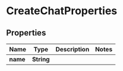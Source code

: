 

# CreateChatProperties


## Properties

| Name | Type | Description | Notes |
|------------ | ------------- | ------------- | -------------|
|**name** | **String** |  |  |



